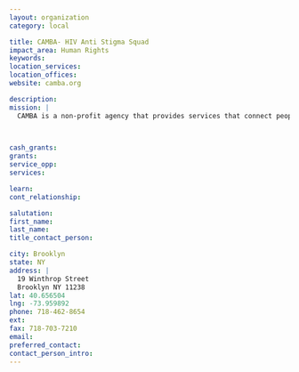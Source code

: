```yaml
---
layout: organization
category: local

title: CAMBA- HIV Anti Stigma Squad
impact_area: Human Rights
keywords: 
location_services: 
location_offices: 
website: camba.org

description: 
mission: |
  CAMBA is a non-profit agency that provides services that connect people with opportunities to enhance their quality of life.

  

cash_grants: 
grants: 
service_opp: 
services: 

learn: 
cont_relationship: 

salutation: 
first_name: 
last_name: 
title_contact_person: 

city: Brooklyn
state: NY
address: |
  19 Winthrop Street     
  Brooklyn NY 11238
lat: 40.656504
lng: -73.959892
phone: 718-462-8654
ext: 
fax: 718-703-7210
email: 
preferred_contact: 
contact_person_intro: 
---
```

